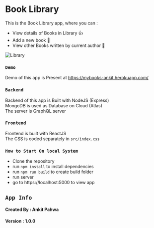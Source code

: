 



# Book Library #

This is the Book Library app, where you can : 
* View details of Books in Library :thumbsup:
* Add a new book  :clap:
* View other Books written by current author :clap:


![Library](Capture.JPG)


### `Demo` ###

Demo of this app is Present at https://mybooks-ankit.herokuapp.com/

### `Backend` ###

Backend of this app is Built with NodeJS (Express) <br>
MongoDB is used as Database on Cloud (Atlas) <br>
The server is GraphQL server 


### `Frontend` ###

Frontend is built with ReactJS <br>
The CSS is coded separately in `src/index.css`

### `How to Start On local System` ###
 * Clone the repository 
 * run `npm install` to install dependencies
 * run `npm run build` to create build folder
 * run server
 * go to https://localhost:5000 to view app

 ## `App Info` ##
 #### Created By : Ankit Pahwa
 #### Version : 1.0.0
